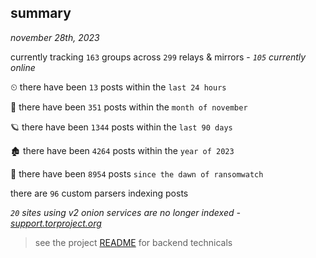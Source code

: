 
## summary
_november 28th, 2023_

currently tracking `163` groups across `299` relays & mirrors - _`105` currently online_

⏲ there have been `13` posts within the `last 24 hours`

🦈 there have been `351` posts within the `month of november`

🪐 there have been `1344` posts within the `last 90 days`

🏚 there have been `4264` posts within the `year of 2023`

🦕 there have been `8954` posts `since the dawn of ransomwatch`

there are `96` custom parsers indexing posts

_`20` sites using v2 onion services are no longer indexed - [support.torproject.org](https://support.torproject.org/onionservices/v2-deprecation/)_

> see the project [README](https://github.com/joshhighet/ransomwatch#ransomwatch--) for backend technicals
